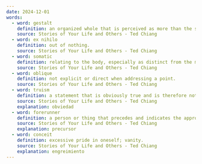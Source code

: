 ```yaml
---
date: 2024-12-01
words:
  - word: gestalt
    definition: an organized whole that is perceived as more than the sum of its parts.
    source: Stories of Your Life and Others - Ted Chiang
  - word: ex nihilo
    definition: out of nothing.
    source: Stories of Your Life and Others - Ted Chiang
  - word: somatic
    definition: relating to the body, especially as distinct from the mind.
    source: Stories of Your Life and Others - Ted Chiang
  - word: oblique
    definition: not explicit or direct when addressing a point. 
    source: Stories of Your Life and Others - Ted Chiang
  - word: truism
    definition: a statement that is obviously true and is therefore not interesting or useful.
    source: Stories of Your Life and Others - Ted Chiang
    explanation: obviedad
  - word: forerunner
    definition: a person or thing that precedes and indicates the approach of another.
    source: Stories of Your Life and Others - Ted Chiang
    explanation: precursor
  - word: conceit
    definition: excessive pride in oneself; vanity.
    source: Stories of Your Life and Others - Ted Chiang
    explanation: engreimiento
---
```

